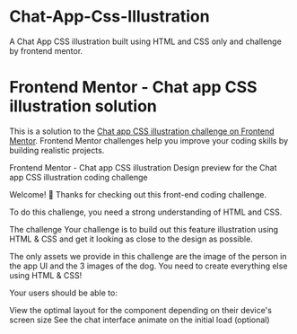 # Chat-App-Css-Illustration
A Chat App CSS illustration built using HTML and CSS only and challenge by frontend mentor.
# Frontend Mentor - Chat app CSS illustration solution

This is a solution to the [Chat app CSS illustration challenge on Frontend Mentor](https://www.frontendmentor.io/challenges/chat-app-css-illustration-O5auMkFqY). Frontend Mentor challenges help you improve your coding skills by building realistic projects. 



Frontend Mentor - Chat app CSS illustration
Design preview for the Chat app CSS illustration coding challenge

Welcome! 👋
Thanks for checking out this front-end coding challenge.

To do this challenge, you need a strong understanding of HTML and CSS.

The challenge
Your challenge is to build out this feature illustration using HTML & CSS and get it looking as close to the design as possible.

The only assets we provide in this challenge are the image of the person in the app UI and the 3 images of the dog. You need to create everything else using HTML & CSS!

Your users should be able to:

View the optimal layout for the component depending on their device's screen size
See the chat interface animate on the initial load (optional)
